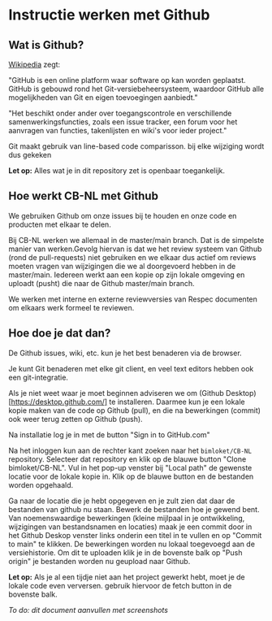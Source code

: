 # Instructie werken met Github

## Wat is Github? 
[Wikipedia](https://nl.wikipedia.org/wiki/GitHub) zegt:

"GitHub is een online platform waar software op kan worden geplaatst. GitHub is gebouwd rond het Git-versiebeheersysteem, waardoor GitHub alle mogelijkheden van Git en eigen toevoegingen aanbiedt."

"Het beschikt onder ander over toegangscontrole en verschillende samenwerkingsfuncties, zoals een issue tracker, een forum voor het aanvragen van functies, takenlijsten en wiki's voor ieder project."

Git maakt gebruik van line-based code comparisson. bij elke wijziging wordt dus gekeken 

**Let op:** Alles wat je in dit repository zet is openbaar toegankelijk.

## Hoe werkt CB-NL met Github

We gebruiken Github om onze issues bij te houden en onze code en producten met elkaar te delen.


Bij CB-NL werken we allemaal in de master/main branch. Dat is de simpelste manier van werken.Gevolg hiervan is dat we het review systeem van Github (rond de pull-requests) niet gebruiken en we elkaar dus actief om reviews moeten vragen van wijzigingen die we al doorgevoerd hebben in de master/main. Iedereen werkt aan een kopie op zijn lokale omgeving en uploadt (pusht) die naar de Github master/main branch.

We werken met interne en externe reviewversies van Respec documenten om elkaars werk formeel te reviewen.

## Hoe doe je dat dan?

De Github issues, wiki, etc. kun je het best benaderen via de browser.

Je kunt Git benaderen met elke git client, en veel text editors hebben ook een git-integratie.

Als je niet weet waar je moet beginnen adviseren we om (Github Desktop)[https://desktop.github.com/] te installeren. Daarmee kun je een lokale kopie maken van de code op Github (pull), en die na bewerkingen (commit) ook weer terug zetten op Github (push).

Na installatie log je in met de button "Sign in to GitHub.com"

Na het inloggen kun aan de rechter kant zoeken naar het `bimloket/CB-NL` repository. Selecteer dat repository en klik op de blauwe button "Clone bimloket/CB-NL". Vul in het pop-up venster bij "Local path" de gewenste locatie voor de lokale kopie in. Klik op de blauwe button en de bestanden worden opgehaald.

Ga naar de locatie die je hebt opgegeven en je zult zien dat daar de bestanden van github nu staan. Bewerk de bestanden hoe je gewend bent. Van noemenswaardige bewerkingen (kleine mijlpaal in je ontwikkeling, wijzigingen van bestandsnamen en locaties) maak je een commit door in het Github Deskop venster links onderin een titel in te vullen en op "Commit to main" te klikken. De bewerkingen worden nu lokaal toegevoegd aan de versiehistorie. Om dit te uploaden klik je in de bovenste balk op "Push origin" je bestanden worden nu geupload naar Github.

**Let op:** Als je al een tijdje niet aan het project gewerkt hebt, moet je de lokale code even verversen. gebruik hiervoor de fetch button in de bovenste balk.

*To do: dit document aanvullen met screenshots*

